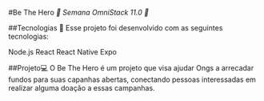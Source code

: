 #Be The Hero
*🚀 Semana OmniStack 11.0 🚀*

##Tecnologias 🚀
Esse projeto foi desenvolvido com as seguintes tecnologias:

Node.js
React
React Native
Expo

##Projeto💻 
O Be The Hero é um projeto que visa ajudar Ongs a arrecadar fundos para suas capanhas abertas, conectando pessoas interessadas em realizar alguma doação a essas campanhas.
